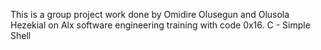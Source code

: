This is a group project work done by Omidire Olusegun and Olusola Hezekial on Alx software engineering training with code 0x16. C - Simple Shell
